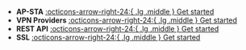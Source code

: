 <div class="grid cards" markdown>

- __AP-STA__ [:octicons-arrow-right-24:{ .lg .middle } Get started](ap-sta.md)
- __VPN Providers__ [:octicons-arrow-right-24:{ .lg .middle } Get started](providers.md)
- __REST API__ [:octicons-arrow-right-24:{ .lg .middle } Get started](restapi.md)
- __SSL__ [:octicons-arrow-right-24:{ .lg .middle } Get started](ssl.md)

</div>